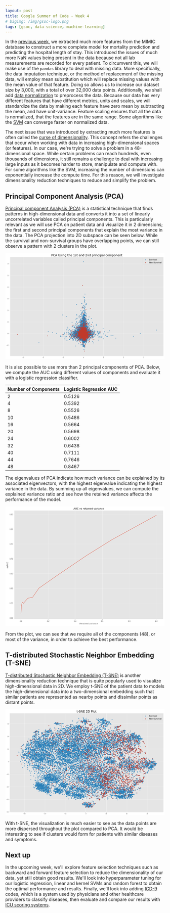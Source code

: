 ```yaml
---
layout: post
title: Google Summer of Code - Week 4
# bigimg: /img/gsoc-logo.png
tags: [gsoc, data-science, machine-learning]
---
```


In the [previous week](https://olinguyen.github.io/2017-06-12-gsoc-week3/), we extracted much more features from the MIMIC database to construct a more complete model for mortality prediction and predicting the hospital length of stay. This introduced the issues of much more NaN values being present in the data because not all lab measurements are recorded for every patient. To circumvent this, we will make use of the `pandas` library to deal with missing data. More specifically, the data imputation technique, or the method of replacement of the missing data, will employ mean substitution which will replace missing values with the mean value of that feature. Doing so allows us to increase our dataset size by 3,000, with a total of over 32,000 data points. Additionally, we shall add [data normalization](https://en.wikipedia.org/wiki/Feature_scaling ) to preprocess the data. Because our data has very different features that have different metrics, units and scales, we will standardize the data by making each feature have zero mean by subtracting the mean, and have unit-variance. Feature scaling ensures that all the data is normalized, that the features are in the same range. Some algorithms like the [SVM](https://en.wikipedia.org/wiki/Support_vector_machine) can converge faster on normalized data.

The next issue that was introduced by extracting much more features is often called the [curse of dimensionality](https://en.wikipedia.org/wiki/Curse_of_dimensionality). This concept refers the challenges that occur when working with data in increasing high-dimensional spaces (or features). In our case, we're trying to solve a problem in a 48-dimensional space. While certain problems can reach hundreds, even thousands of dimensions, it still remains a challenge to deal with increasing large inputs as it becomes harder to store, manipulate and compute with. For some algorithms like the SVM, increasing the number of dimensions can exponentially increase the compute time. For this reason, we will investigate dimensionality reduction techniques to reduce and simplify the problem.

## Principal Component Analysis (PCA)

[Principal component Analysis (PCA)](https://en.wikipedia.org/wiki/Principal_component_analysis) is a statistical technique that finds patterns in high-dimensional data and converts it into a set of linearly uncorrelated variables called principal components. This is particularly relevant as we will use PCA on patient data and visualize it in 2 dimensions; the first and second principal components that explain the most variance in the data. The PCA projection into 2D subspace can be seen below. While the survival and non-survival groups have overlapping points, we can still observe a pattern with 2 clusters in the plot.

![](/img/week4/pca-2d.png "PCA 2D Plot")

It is also possible to use more than 2 principal components of PCA. Below, we compute the AUC using different values of components and evaluate it with a logistic regression classifier.

| Number of Components | Logistic Regression AUC    |
|----------------------|--------|
| 2                    | 0.5126 |
| 4                    | 0.5392 |
| 8                    | 0.5526 |
| 10                   | 0.5486 |
| 16                   | 0.5664 |
| 20                   | 0.5698 |
| 24                   | 0.6002 |
| 32                   | 0.6438 |
| 40                   | 0.7111 |
| 44                   | 0.7646 |
| 48                   | 0.8467 |

The eigenvalues of PCA indicate how much variance can be explained by its associated eigenvectors, with the highest eigenvalue indicating the highest variance in the data. By summing up all eigenvalues, we can compute the explained variance ratio and see how the retained variance affects the performance of the model.

![](/img/week4/pca-retained-variance.png "AUC vs Retained Variance")

From the plot, we can see that we require all of the components (48), or most of the variance, in order to achieve the best performance.

## T-distributed Stochastic Neighbor Embedding (T-SNE)

[T-distributed Stochastic Neighbor Embedding (T-SNE)](https://en.wikipedia.org/wiki/T-distributed_stochastic_neighbor_embedding) is another dimensionality reduction technique that is quite popularly used to visualize high-dimensional data in 2D. We employ t-SNE of the patient data to models the high-dimensional data into a two-dimensional embedding such that similar patients are represented as nearby points and dissimilar points as distant points.

![](/img/week4/t-sne.png "t-SNE")

With t-SNE, the visualization is much easier to see as the data points are more dispersed throughout the plot compared to PCA. It would be interesting to see if clusters would form for patients with similar diseases and symptoms.

## Next up

In the upcoming week, we'll explore feature selection techniques such as backward and forward feature selection to reduce the dimensionality of our data, yet still obtain good results. We'll look into hyperparameter tuning for our logistic regression, linear and kernel SVMs and random forest to obtain the optimal performance and results. Finally, we'll look into adding [ICD-9](https://en.wikipedia.org/wiki/ICD) codes, which is a system used by physicians and other healthcare providers to classify diseases, then evaluate and compare our results with [ICU scoring systems](https://en.wikipedia.org/wiki/ICU_scoring_systems).
